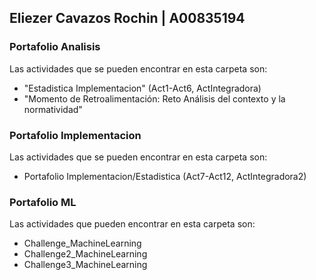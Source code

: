 ## Eliezer Cavazos Rochin | A00835194
### Portafolio Analisis
Las actividades que se pueden encontrar en esta carpeta son:
-  "Estadistica Implementacion" (Act1-Act6, ActIntegradora)
-  "Momento de Retroalimentación: Reto Análisis del contexto y la normatividad"

### Portafolio Implementacion
Las actividades que se pueden encontrar en esta carpeta son:
- Portafolio Implementacion/Estadistica (Act7-Act12, ActIntegradora2)

### Portafolio ML
Las actividades que pueden encontrar en esta carpeta son:
-  Challenge_MachineLearning
-  Challenge2_MachineLearning
-  Challenge3_MachineLearning
